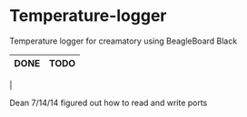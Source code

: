 Temperature-logger
==================

Temperature logger for creamatory using BeagleBoard Black

|  DONE |  TODO  |
| ----- | ------ |
|
 

Dean 7/14/14
figured out how to read and write ports

